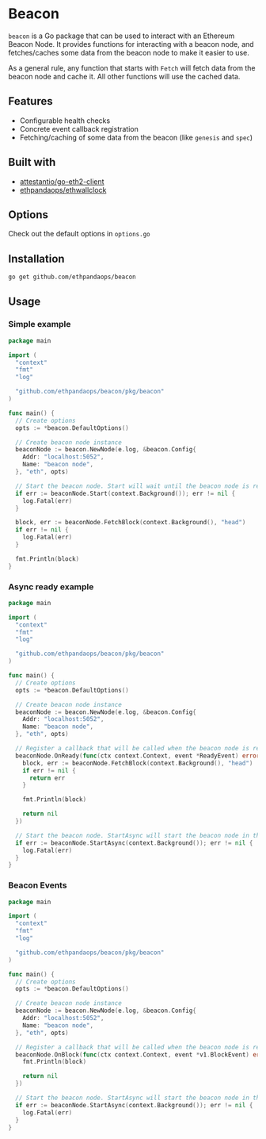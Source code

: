 # Beacon

`beacon` is a Go package that can be used to interact with an Ethereum Beacon Node. It provides functions for interacting with a beacon node, and fetches/caches some data from the beacon node to make it easier to use.

As a general rule, any function that starts with `Fetch` will fetch data from the beacon node and cache it. All other functions will use the cached data.

## Features

- Configurable health checks
- Concrete event callback registration
- Fetching/caching of some data from the beacon (like `genesis` and `spec`)

## Built with

- [attestantio/go-eth2-client](github.com/attestantio/go-eth2-client)
- [ethpandaops/ethwallclock](github.com/ethpandaops/ethwallclock)

## Options

Check out the default options in `options.go`

## Installation

```bash
go get github.com/ethpandaops/beacon
```

## Usage

### Simple example

```go
package main

import (
  "context"
  "fmt"
  "log"

  "github.com/ethpandaops/beacon/pkg/beacon"
)

func main() {
  // Create options
  opts := *beacon.DefaultOptions()

  // Create beacon node instance
  beaconNode := beacon.NewNode(e.log, &beacon.Config{
    Addr: "localhost:5052",
    Name: "beacon node",
  }, "eth", opts)

  // Start the beacon node. Start will wait until the beacon node is ready.
  if err := beaconNode.Start(context.Background()); err != nil {
    log.Fatal(err)
  }

  block, err := beaconNode.FetchBlock(context.Background(), "head")
  if err != nil {
    log.Fatal(err)
  }

  fmt.Println(block)
}
```

### Async ready example

```go
package main

import (
  "context"
  "fmt"
  "log"

  "github.com/ethpandaops/beacon/pkg/beacon"
)

func main() {
  // Create options
  opts := *beacon.DefaultOptions()

  // Create beacon node instance
  beaconNode := beacon.NewNode(e.log, &beacon.Config{
    Addr: "localhost:5052",
    Name: "beacon node",
  }, "eth", opts)

  // Register a callback that will be called when the beacon node is ready.
  beaconNode.OnReady(func(ctx context.Context, event *ReadyEvent) error {
    block, err := beaconNode.FetchBlock(context.Background(), "head")
    if err != nil {
      return err
    }

    fmt.Println(block)

    return nil
  })

  // Start the beacon node. StartAsync will start the beacon node in the background.
  if err := beaconNode.StartAsync(context.Background()); err != nil {
    log.Fatal(err)
  }
}
```

### Beacon Events

```go
package main

import (
  "context"
  "fmt"
  "log"

  "github.com/ethpandaops/beacon/pkg/beacon"
)

func main() {
  // Create options
  opts := *beacon.DefaultOptions()

  // Create beacon node instance
  beaconNode := beacon.NewNode(e.log, &beacon.Config{
    Addr: "localhost:5052",
    Name: "beacon node",
  }, "eth", opts)

  // Register a callback that will be called when the beacon node is ready.
  beaconNode.OnBlock(func(ctx context.Context, event *v1.BlockEvent) error {
    fmt.Println(block)

    return nil
  })

  // Start the beacon node. StartAsync will start the beacon node in the background.
  if err := beaconNode.StartAsync(context.Background()); err != nil {
    log.Fatal(err)
  }
}
```
